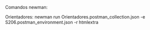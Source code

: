 Comandos newman:

Orientadores:
  newman run Orientadores.postman_collection.json -e S206.postman_environment.json -r htmlextra

